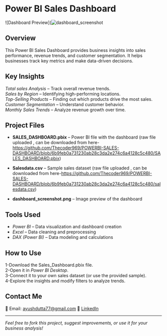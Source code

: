 # Power BI Sales Dashboard  

![Dashboard Preview](![dashboard_screenshot](https://github.com/user-attachments/assets/7325c98f-49d4-4cea-a60e-8c1847acf711)

## Overview  
This Power BI Sales Dashboard provides business insights into sales performance, revenue trends, and customer segmentation. It helps businesses track key metrics and make data-driven decisions.  

## Key Insights  
*Total sales Analysis* – Track overall revenue trends.  
*Sales by Region* – Identifying high-performing locations.  
*Top-Selling Products* – Finding out which products drive the most sales.  
*Customer Segmentation* – Understand customer behavior.  
*Monthly Sales Trends* – Analyze revenue growth over time.  

## Project Files  
- **SALES_DASHBOARD.pbix** – Power BI file with the dashboard (raw file uploaded , can be downloaded from here- https://github.com/Thecoder969/POWERBI-SALES-DASHBOARD/blob/6b9feb0a731230ab28c3da2e274c6a4128c5c480/SALES_DASHBOARD.pbix)

- **Salesdata.csv** – Sample sales dataset  (raw file uploaded , can be downloaded from here-https://github.com/Thecoder969/POWERBI-SALES-DASHBOARD/blob/6b9feb0a731230ab28c3da2e274c6a4128c5c480/salesdata.csv)
  
- **dashboard_screenshot.png** – Image preview of the dashboard  

## Tools Used  
- *Power BI* – Data visualization and dashboard creation  
- *Excel* – Data cleaning and preprocessing  
- *DAX (Power BI)* – Data modeling and calculations  

## How to Use  
1-Download the Sales_Dashboard.pbix file.  
2-Open it in *Power BI Desktop*.  
3-Connect it to your own sales dataset (or use the provided sample).  
4-Explore the insights and modify filters to analyze trends.  

## Contact Me  
📧 Email: ayushdutta77@gmail.com 
🔗 [LinkedIn](https://www.linkedin.com/in/ayush-dutta-9020b6323?utm_source=share&utm_campaign=share_via&utm_content=profile&utm_medium=ios_app)

---

*Feel free to fork this project, suggest improvements, or use it for your business analysis!*
